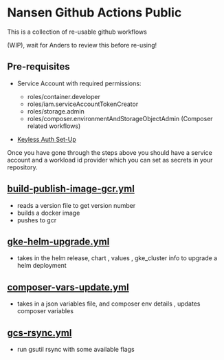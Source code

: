 # Nansen Github Actions Public

This is a collection of re-usable github workflows

(WIP), wait for Anders to review this before re-using! 

## Pre-requisites
 
- Service Account with required permissions:
    - roles/container.developer       
    - roles/iam.serviceAccountTokenCreator    
    - roles/storage.admin      
    - roles/composer.environmentAndStorageObjectAdmin (Composer related workflows)

- [Keyless Auth Set-Up](https://cloud.google.com/blog/products/identity-security/enabling-keyless-authentication-from-github-actions)


Once you have gone through the steps above you should have a service account and a workload id provider which you can set as secrets in your repository. 



## [build-publish-image-gcr.yml](.github/workflows/build-publish-image-gcr.yml)

- reads a version file to get version number 
- builds a docker image 
- pushes to gcr 

## [gke-helm-upgrade.yml](.github/workflows/gke-helm-upgrade.yml)


- takes in the helm release, chart , values , gke_cluster info to upgrade a helm deployment


## [composer-vars-update.yml](.github/workflows/composer-vars-update.yml)


- takes in a json variables file, and composer env details , updates composer variables 

## [gcs-rsync.yml](.github/workflows/gcs-rsync.yml)

- run gsutil rsync with some available flags